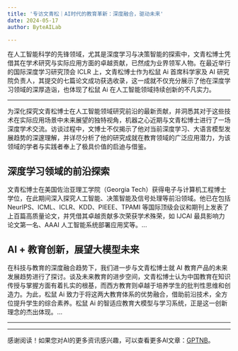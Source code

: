 ```yaml
---
title: '专访文青松｜AI时代的教育革新：深度融合，驱动未来'
date: 2024-05-17
author: ByteAILab

---
```


在人工智能科学的先锋领域，尤其是深度学习与决策智能的探索中，文青松博士凭借其在学术研究与实际应用方面的卓越贡献，已然成为业界领军人物。在最近举行的国际深度学习研究顶会 ICLR 上，文青松博士作为松鼠 Ai 首席科学家及 AI 研究院负责人，其提交的七篇论文成功获选收录，这一成就不仅充分展示了他在深度学习领域的深厚造诣，也体现了松鼠 Ai 在人工智能领域持续创新的不凡实力。

---
为深化探究文青松博士在人工智能领域研究前沿的最新贡献，并洞悉其对于这些技术在实际应用场景中未来展望的独特视角，机器之心近期与文青松博士进行了一场深度学术交流。访谈过程中，文博士不仅揭示了他对当前深度学习、大语言模型发展趋势的深邃理解，并详尽分析了他的研究成就在教育领域的广泛应用潜力，为该领域的学者与实践者奉上了极具价值的启迪与借鉴。

## 深度学习领域的前沿探索

文青松博士在美国佐治亚理工学院（Georgia Tech）获得电子与计算机工程博士学位，在此期间深入探究人工智能、决策智能及信号处理等前沿领域。他已在包括 NeurIPS、ICML、ICLR、KDD、PIEEE、TPAMI 等国际顶级会议和期刊上发表了上百篇高质量论文，并凭借其卓越贡献多次荣获学术殊荣，如 IJCAI 最具影响力论文第一名、AAAI 人工智能系统部署应用奖等。...

## AI + 教育创新，展望大模型未来

在科技与教育的深度融合趋势下，我们进一步与文青松博士就 AI 教育产品的未来发展趋势进行了探讨。谈及未来教育的进步空间，文青松博士认为中国教育在知识传授与掌握方面有着扎实的根基，而西方教育则卓越于培养学生的批判性思维和创造力。为此，松鼠 Ai 致力于将这两大教育体系的优势融合，借助前沿技术，全方位提升学生的综合素养。松鼠 Ai 的智适应教育大模型与学习系统，正是这一创新理念的杰出体现。...

---
---
感谢阅读！如果您对AI的更多资讯感兴趣，可以查看更多AI文章：[GPTNB](https://gptnb.com)。